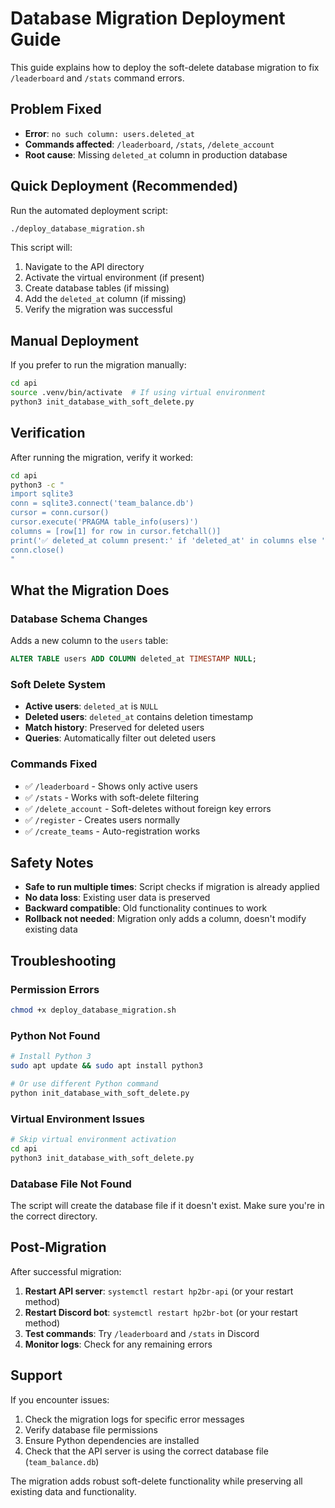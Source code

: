 # Database Migration Deployment Guide

This guide explains how to deploy the soft-delete database migration to fix `/leaderboard` and `/stats` command errors.

## Problem Fixed

- **Error**: `no such column: users.deleted_at`
- **Commands affected**: `/leaderboard`, `/stats`, `/delete_account`
- **Root cause**: Missing `deleted_at` column in production database

## Quick Deployment (Recommended)

Run the automated deployment script:

```bash
./deploy_database_migration.sh
```

This script will:
1. Navigate to the API directory
2. Activate the virtual environment (if present)
3. Create database tables (if missing)
4. Add the `deleted_at` column (if missing)
5. Verify the migration was successful

## Manual Deployment

If you prefer to run the migration manually:

```bash
cd api
source .venv/bin/activate  # If using virtual environment
python3 init_database_with_soft_delete.py
```

## Verification

After running the migration, verify it worked:

```bash
cd api
python3 -c "
import sqlite3
conn = sqlite3.connect('team_balance.db')
cursor = conn.cursor()
cursor.execute('PRAGMA table_info(users)')
columns = [row[1] for row in cursor.fetchall()]
print('✅ deleted_at column present:' if 'deleted_at' in columns else '❌ deleted_at column missing:', 'deleted_at' in columns)
conn.close()
"
```

## What the Migration Does

### Database Schema Changes

Adds a new column to the `users` table:

```sql
ALTER TABLE users ADD COLUMN deleted_at TIMESTAMP NULL;
```

### Soft Delete System

- **Active users**: `deleted_at` is `NULL`
- **Deleted users**: `deleted_at` contains deletion timestamp
- **Match history**: Preserved for deleted users
- **Queries**: Automatically filter out deleted users

### Commands Fixed

- ✅ `/leaderboard` - Shows only active users
- ✅ `/stats` - Works with soft-delete filtering  
- ✅ `/delete_account` - Soft-deletes without foreign key errors
- ✅ `/register` - Creates users normally
- ✅ `/create_teams` - Auto-registration works

## Safety Notes

- **Safe to run multiple times**: Script checks if migration is already applied
- **No data loss**: Existing user data is preserved
- **Backward compatible**: Old functionality continues to work
- **Rollback not needed**: Migration only adds a column, doesn't modify existing data

## Troubleshooting

### Permission Errors
```bash
chmod +x deploy_database_migration.sh
```

### Python Not Found
```bash
# Install Python 3
sudo apt update && sudo apt install python3

# Or use different Python command
python init_database_with_soft_delete.py
```

### Virtual Environment Issues
```bash
# Skip virtual environment activation
cd api
python3 init_database_with_soft_delete.py
```

### Database File Not Found
The script will create the database file if it doesn't exist. Make sure you're in the correct directory.

## Post-Migration

After successful migration:

1. **Restart API server**: `systemctl restart hp2br-api` (or your restart method)
2. **Restart Discord bot**: `systemctl restart hp2br-bot` (or your restart method)
3. **Test commands**: Try `/leaderboard` and `/stats` in Discord
4. **Monitor logs**: Check for any remaining errors

## Support

If you encounter issues:

1. Check the migration logs for specific error messages
2. Verify database file permissions
3. Ensure Python dependencies are installed
4. Check that the API server is using the correct database file (`team_balance.db`)

The migration adds robust soft-delete functionality while preserving all existing data and functionality.
